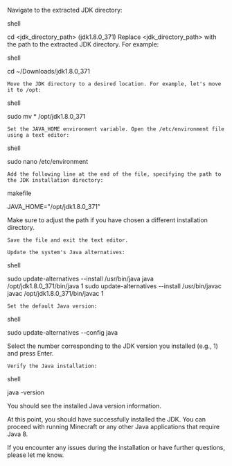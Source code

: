 Navigate to the extracted JDK directory:

shell

cd <jdk_directory_path>
(jdk1.8.0_371)
Replace <jdk_directory_path> with the path to the extracted JDK directory. For example:

shell

cd ~/Downloads/jdk1.8.0_371

    Move the JDK directory to a desired location. For example, let's move it to /opt:

shell

sudo mv * /opt/jdk1.8.0_371

    Set the JAVA_HOME environment variable. Open the /etc/environment file using a text editor:

shell

sudo nano /etc/environment

    Add the following line at the end of the file, specifying the path to the JDK installation directory:

makefile

JAVA_HOME="/opt/jdk1.8.0_371"

Make sure to adjust the path if you have chosen a different installation directory.

    Save the file and exit the text editor.

    Update the system's Java alternatives:

shell

sudo update-alternatives --install /usr/bin/java java /opt/jdk1.8.0_371/bin/java 1
sudo update-alternatives --install /usr/bin/javac javac /opt/jdk1.8.0_371/bin/javac 1

    Set the default Java version:

shell

sudo update-alternatives --config java

Select the number corresponding to the JDK version you installed (e.g., 1) and press Enter.

    Verify the Java installation:

shell

java -version

You should see the installed Java version information.

At this point, you should have successfully installed the JDK. You can proceed with running Minecraft or any other Java applications that require Java 8.

If you encounter any issues during the installation or have further questions, please let me know. 
